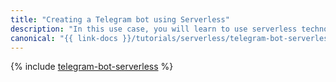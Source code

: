 ```yaml
---
title: "Creating a Telegram bot using Serverless"
description: "In this use case, you will learn to use serverless technologies to create a bot in Telegram that will respond to chat messages."
canonical: "{{ link-docs }}/tutorials/serverless/telegram-bot-serverless"
---
```


{% include [telegram-bot-serverless](../../_tutorials/serverless/telegram-bot-serverless.md) %}
